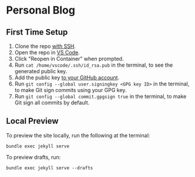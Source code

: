# Personal Blog

## First Time Setup

1. Clone the repo [with SSH](https://docs.github.com/en/get-started/getting-started-with-git/about-remote-repositories#cloning-with-ssh-urls).
1. Open the repo in [VS Code](https://en.wikipedia.org/wiki/Visual_Studio_Code).
1. Click "Reopen in Container" when prompted.
1. Run `cat /home/vscode/.ssh/id_rsa.pub` in the terminal, to see the generated public key.
1. Add the public key [to your GitHub account](https://docs.github.com/en/authentication/connecting-to-github-with-ssh/adding-a-new-ssh-key-to-your-github-account).
1. Run `git config --global user.signingkey <GPG key ID>` in the terminal, to make Git sign commits using your GPG key.
1. Run `git config --global commit.gpgsign true` in the terminal, to make Git sign all commits by default.

## Local Preview

To preview the site locally, run the following at the terminal:

```
bundle exec jekyll serve
```

To preview drafts, run:

```
bundle exec jekyll serve --drafts
```
